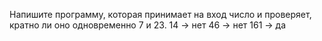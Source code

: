 Напишите программу, которая принимает на вход число и проверяет, кратно ли оно одновременно 7 и 23. 14 -> нет 46 -> нет 161 -> да